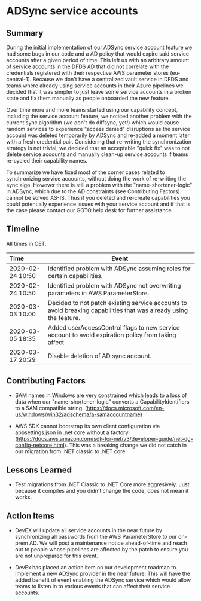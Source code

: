 # ADSync service accounts

## Summary

During the initial implementation of our ADSync service account feature we had some bugs in our code and a AD policy that would expire said service accounts after a given period of time. This left us with an arbitrary amount of service accounts in the DFDS AD that did not correlate with the credentials registered with their respective AWS parameter stores (eu-central-1). Because we don't have a centralized vault service in DFDS and teams where already using service accounts in their Azure pipelines we decided that it was simpler to just leave some service accounts in a broken state and fix them manually as people onboarded the new feature.

Over time more and more teams started using our capability concept, including the service account feature, we noticed another problem with the current sync algorithm (we don't do diffsync, yet!) which would cause random services to experience "access denied" disruptions as the service account was deleted temporarily by ADSync and re-added a moment later with a fresh credential pair. Considering that re-writing the synchronization strategy is not trivial, we decided that an acceptable "quick fix" was to not delete service accounts and manually clean-up service accounts if teams re-cycled their capability names.

To summarize we have fixed most of the corner cases related to synchronizing service accounts, without doing the work of re-writing the sync algo. However there is still a problem with the "name-shortener-logic" in ADSync, which due to the AD constraints (see Contributing Factors) cannot be solved AS-IS. Thus if you deleted and re-create capabilities you could potentially experience issues with your service account and if that is the case please contact our GOTO help desk for further assistance.

## Timeline

All times in CET.

| Time | Event |
| :--- | --- |
| 2020-02-24 10:50 | Identified problem with ADSync assuming roles for certain capabilities.  |
| 2020-02-24 10:50 | Identified problem with ADSync not overwriting parameters in AWS ParameterStore.  |
| 2020-03-03 10:00 | Decided to not patch existing service accounts to avoid breaking capabilities that was already using the feature.  |
| 2020-03-05 18:35 | Added userAccessControl flags to new service account to avoid expiration policy from taking affect.  |
| 2020-03-17 20:29 | Disable deletion of AD sync account.  |


## Contributing Factors

- SAM names in Windows are very constrained which leads to a loss of data when our "name-shortener-logic" converts a CapabilityIdentifiers to a SAM compatible string. (https://docs.microsoft.com/en-us/windows/win32/adschema/a-samaccountname)

- AWS SDK cannot bootstrap its own client configuration via appsettings.json in .net core without a factory (https://docs.aws.amazon.com/sdk-for-net/v3/developer-guide/net-dg-config-netcore.html). This was a breaking change we did not catch in our migration from .NET classic to .NET core.


## Lessons Learned

- Test migrations from .NET Classic to .NET Core more aggresively. Just because it compiles and you didn't change the code, does not mean it works.
 

## Action Items

- DevEX will update all service accounts in the near future by synchronizing all passwords from the AWS ParameterStore to our on-prem AD. We will post a maintenance notice ahead-of-time and reach out to people whose pipelines are affected by the patch to ensure you are not unprepared for this event.

- DevEx has placed an action item on our development roadmap to implement a new ADSync provider in the near future. This will have the added benefit of event enabling the ADSync service which would allow teams to listen in to various events that can affect their service accounts.
